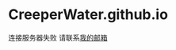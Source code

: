 # CreeperWater.github.io
连接服务器失败
请联系[我的邮箱](http://mail.qq.com/cgi-bin/qm_share?t=qm_mailme&email=creeperwater@qq.com)
